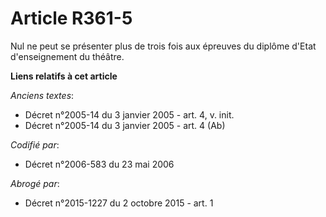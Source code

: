 # Article R361-5

Nul ne peut se présenter plus de trois fois aux épreuves du diplôme d'Etat d'enseignement du théâtre.

**Liens relatifs à cet article**

_Anciens textes_:

  - Décret n°2005-14 du 3 janvier 2005 - art. 4, v. init.
  - Décret n°2005-14 du 3 janvier 2005 - art. 4 (Ab)

_Codifié par_:

  - Décret n°2006-583 du 23 mai 2006

_Abrogé par_:

  - Décret n°2015-1227 du 2 octobre 2015 - art. 1
